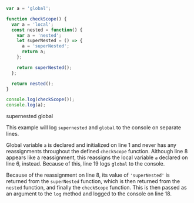 ```js
var a = 'global';

function checkScope() {
  var a = 'local';
  const nested = function() {
    var a = 'nested';
    let superNested = () => {
      a = 'superNested';
      return a;
    };

    return superNested();
  };

  return nested();
}

console.log(checkScope());
console.log(a);
```

supernested
global

This example will log `supernested` and `global` to the console on separate lines.

Global variable `a` is declared and initialized on line 1 and never has any reassignments throughout the defined `checkScope` function. Although line 8 appears like a reassignment, this reassigns the local variable `a` declared on line 6, instead. Because of this, line 19 logs `global` to the console.

Because of the reassignment on line 8, its value of `'superNested'` is returned from the `superNested` function, which is then returned from the `nested` function, and finally the `checkScope` function. This is then passed as an argument to the `log` method and logged to the console on line 18.